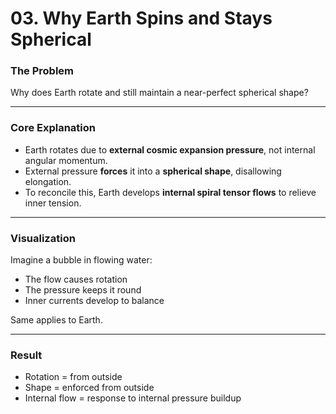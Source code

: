 # 03. Why Earth Spins and Stays Spherical

### The Problem
Why does Earth rotate and still maintain a near-perfect spherical shape?

---

### Core Explanation

- Earth rotates due to **external cosmic expansion pressure**, not internal angular momentum.
- External pressure **forces** it into a **spherical shape**, disallowing elongation.
- To reconcile this, Earth develops **internal spiral tensor flows** to relieve inner tension.

---

### Visualization

Imagine a bubble in flowing water:
- The flow causes rotation
- The pressure keeps it round
- Inner currents develop to balance

Same applies to Earth.

---

### Result
- Rotation = from outside
- Shape = enforced from outside
- Internal flow = response to internal pressure buildup
